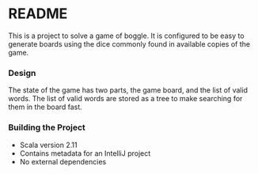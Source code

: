 # README #

This is a project to solve a game of boggle. It is configured to be easy to generate boards using the dice commonly found in available copies of the game.

### Design ###

The state of the game has two parts, the game board, and the list of valid words. The list of valid words are stored as a tree to make searching for them in the board fast.

### Building the Project ###

* Scala version 2.11
* Contains metadata for an IntelliJ project
* No external dependencies